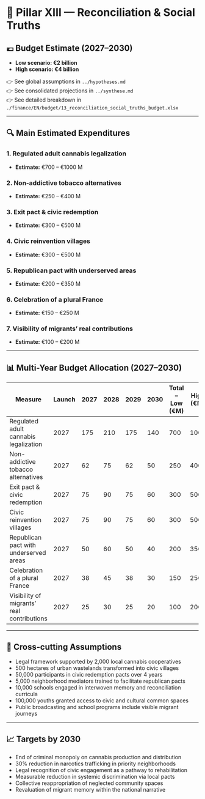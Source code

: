 # 🧮 Pillar XIII — Reconciliation & Social Truths

## 💶 Budget Estimate (2027–2030)

- **Low scenario: €2 billion**
- **High scenario: €4 billion**

👉 See global assumptions in `../hypotheses.md`  
👉 See consolidated projections in `../synthese.md`  
👉 See detailed breakdown in `./finance/EN/budget/13_reconciliation_social_truths_budget.xlsx`

---

## 🔍 Main Estimated Expenditures

### 1. Regulated adult cannabis legalization
- **Estimate:** €700 – €1000 M

### 2. Non-addictive tobacco alternatives
- **Estimate:** €250 – €400 M

### 3. Exit pact & civic redemption
- **Estimate:** €300 – €500 M

### 4. Civic reinvention villages
- **Estimate:** €300 – €500 M

### 5. Republican pact with underserved areas
- **Estimate:** €200 – €350 M

### 6. Celebration of a plural France
- **Estimate:** €150 – €250 M

### 7. Visibility of migrants’ real contributions
- **Estimate:** €100 – €200 M

---

## 📊 Multi-Year Budget Allocation (2027–2030)

| Measure                                 | Launch | 2027 | 2028 | 2029 | 2030 | Total – Low (€M) | High (€M) |
|-----------------------------------------|--------|------|------|------|------|------------------|-----------|
| Regulated adult cannabis legalization   | 2027   | 175  | 210  | 175  | 140  | 700              | 1000      |
| Non-addictive tobacco alternatives      | 2027   | 62   | 75   | 62   | 50   | 250              | 400       |
| Exit pact & civic redemption            | 2027   | 75   | 90   | 75   | 60   | 300              | 500       |
| Civic reinvention villages              | 2027   | 75   | 90   | 75   | 60   | 300              | 500       |
| Republican pact with underserved areas  | 2027   | 50   | 60   | 50   | 40   | 200              | 350       |
| Celebration of a plural France          | 2027   | 38   | 45   | 38   | 30   | 150              | 250       |
| Visibility of migrants’ real contributions | 2027 | 25   | 30   | 25   | 20   | 100              | 200       |

---

## 📌 Cross-cutting Assumptions

- Legal framework supported by 2,000 local cannabis cooperatives  
- 500 hectares of urban wastelands transformed into civic villages  
- 50,000 participants in civic redemption pacts over 4 years  
- 5,000 neighborhood mediators trained to facilitate republican pacts  
- 10,000 schools engaged in interwoven memory and reconciliation curricula  
- 100,000 youths granted access to civic and cultural common spaces  
- Public broadcasting and school programs include visible migrant journeys

---

## 📈 Targets by 2030

- End of criminal monopoly on cannabis production and distribution  
- 30% reduction in narcotics trafficking in priority neighborhoods  
- Legal recognition of civic engagement as a pathway to rehabilitation  
- Measurable reduction in systemic discrimination via local pacts  
- Collective reappropriation of neglected community spaces  
- Revaluation of migrant memory within the national narrative
